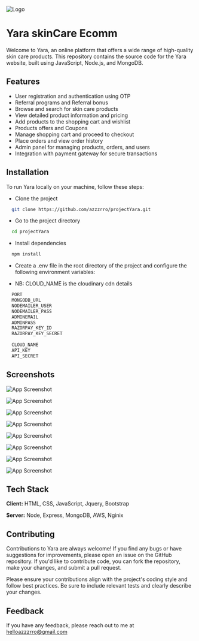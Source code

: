 
![Logo](https://res.cloudinary.com/dmbpxal0o/image/upload/v1687858584/git/Untitled-1_do4zpu.png)


# Yara skinCare Ecomm

Welcome to Yara, an online platform that offers a wide range of high-quality skin care products. This repository contains the source code for the Yara website, built using JavaScript, Node.js, and MongoDB.



## Features

- User registration and authentication using OTP
- Referral programs and Referral bonus
- Browse and search for skin care products 
- View detailed product information and pricing
- Add products to the shopping cart and wishlist
- Products offers and Coupons
- Manage shopping cart and proceed to checkout
- Place orders and view order history
- Admin panel for managing products, orders, and users
- Integration with payment gateway for secure transactions



## Installation

To run Yara locally on your machine, follow these steps:




- Clone the project

```bash
  git clone https://github.com/azzzrro/projectYara.git
```

- Go to the project directory

```bash
  cd projectYara
```

- Install dependencies

```bash
  npm install
```

- Create a .env file in the root directory of the project and configure the following environment variables:

- NB: CLOUD_NAME is the cloudinary cdn details


```bash
  PORT
  MONGODB_URL
  NODEMAILER_USER
  NODEMAILER_PASS
  ADMINEMAIL
  ADMINPASS
  RAZORPAY_KEY_ID
  RAZORPAY_KEY_SECRET
  
  CLOUD_NAME
  API_KEY
  API_SECRET
```


## Screenshots

![App Screenshot](https://res.cloudinary.com/dmbpxal0o/image/upload/v1687855699/git/Screenshot_2023-06-27_141242_eanhon.jpg)

![App Screenshot](https://res.cloudinary.com/dmbpxal0o/image/upload/v1687855700/git/Screenshot_2023-06-27_141345_pqzqsh.jpg)

![App Screenshot](https://res.cloudinary.com/dmbpxal0o/image/upload/v1687856187/git/Screenshot_2023-06-27_141412_xnhr8w.jpg)

![App Screenshot](https://res.cloudinary.com/dmbpxal0o/image/upload/v1687859057/git/Screenshot_2023-06-27_141437_prfkf3.jpg)

![App Screenshot](https://res.cloudinary.com/dmbpxal0o/image/upload/v1687859206/git/Screenshot_2023-06-27_141456_dcuvcm.jpg)

![App Screenshot](https://res.cloudinary.com/dmbpxal0o/image/upload/v1687855700/git/Screenshot_2023-06-27_141549_phiptw.jpg)

![App Screenshot](https://res.cloudinary.com/dmbpxal0o/image/upload/v1687855702/git/Screenshot_2023-06-27_141633_ns1dtb.jpg)

![App Screenshot](https://res.cloudinary.com/dmbpxal0o/image/upload/v1687855700/git/Screenshot_2023-06-27_141653_yrr9lu.jpg)

## Tech Stack

**Client:** HTML, CSS, JavaScript, Jquery, Bootstrap

**Server:** Node, Express, MongoDB, AWS, Nginix


## Contributing

Contributions to Yara are always welcome! If you find any bugs or have suggestions for improvements, please open an issue on the GitHub repository. If you'd like to contribute code, you can fork the repository, make your changes, and submit a pull request.

Please ensure your contributions align with the project's coding style and follow best practices. Be sure to include relevant tests and clearly describe your changes.


## Feedback

If you have any feedback, please reach out to me at helloazzzrro@gmail.com

